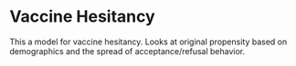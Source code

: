 # Vaccine Hesitancy

This a model for vaccine hesitancy. Looks at original propensity based on demographics and the spread of acceptance/refusal behavior.